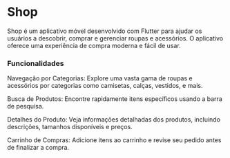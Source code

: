 # Shop

Shop é um aplicativo móvel desenvolvido com Flutter para ajudar os usuários a descobrir, comprar e gerenciar roupas e acessórios. O aplicativo oferece uma experiência de compra moderna e fácil de usar.

### Funcionalidades

Navegação por Categorias: Explore uma vasta gama de roupas e acessórios por categorias como camisetas, calças, vestidos, e mais.

Busca de Produtos: Encontre rapidamente itens específicos usando a barra de pesquisa.

Detalhes do Produto: Veja informações detalhadas dos produtos, incluindo descrições, tamanhos disponíveis e preços.

Carrinho de Compras: Adicione itens ao carrinho e revise seu pedido antes de finalizar a compra.
 
